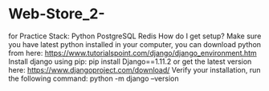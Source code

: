 # Web-Store_2-
for Practice Stack: Python PostgreSQL Redis
How do I get setup?
Make sure you have latest python installed in your computer, you can download python from here:
https://www.tutorialspoint.com/django/django_environment.htm
Install django using pip:
pip install Django==1.11.2 or get the latest version here: https://www.djangoproject.com/download/
Verify your installation, run the following command:
python -m django –version
